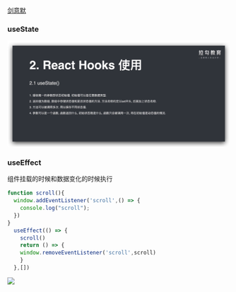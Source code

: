 


[剑意默](https://www.bilibili.com/video/BV1n24y1y7DN/?spm_id_from=333.788&vd_source=58062a60064ce04f53de08103b9cfd89)

### useState
![](https://raw.githubusercontent.com/xesxz/image/main/screenshot202211291109554.png)

### useEffect

组件挂载的时候和数据变化的时候执行

```javascript
function scroll(){
  window.addEventListener('scroll',() => {
    console.log("scroll");
  })
}
  useEffect(() => {
    scroll()
    return () => {
    window.removeEventListener('scroll',scroll)
    }
  },[])

```

![](http://rlbxv9w32.hd-bkt.clouddn.com/202211291020417.png)




